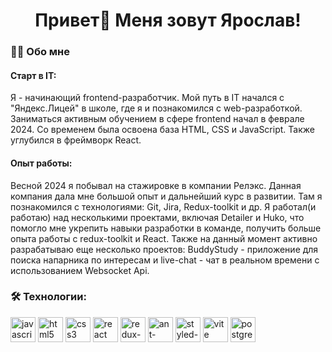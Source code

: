 <h1 align="center">Привет👋 Меня зовут Ярослав!</h1>

###

<h3 align="left">👩‍💻  Обо мне</h3>
<h4 align="left">Старт в IT:</h4>
<p align="left">
  Я - начинающий frontend-разработчик. Мой путь в IT начался с "Яндекс.Лицей" в школе, где я и познакомился с web-разработкой. Заниматься активным обучением в сфере frontend начал в феврале 2024. Со временем была освоена база HTML, CSS и JavaScript. Также углубился в фреймворк React.
</p>
<h4 align="left">Опыт работы:</h3>
<p align="left">
  Весной 2024 я побывал на стажировке в компании Релэкс. Данная компания дала мне большой опыт и дальнейший курс в развитии. Там я познакомился с технологиями: Git, Jira, Redux-toolkit и др.
Я работал(и работаю) над несколькими проектами, включая Detailer и Huko, что помогло мне укрепить навыки разработки в команде, получить больше опыта работы с redux-toolkit и React.
Также на данный момент активно разрабатываю еще несколько проектов: BuddyStudy - приложение для поиска напарника по интересам и live-chat - чат в реальном времени с использованием Websocket Api.
</p>

###

###
<h3 align="left">🛠 Технологии:</h3>

<div align="left">
  <img src="https://cdn.jsdelivr.net/gh/devicons/devicon/icons/javascript/javascript-original.svg" height="40" alt="javascript logo"  />
  <img src="https://cdn.jsdelivr.net/gh/devicons/devicon/icons/html5/html5-original.svg" height="40" alt="html5 logo"  />
  <img src="https://cdn.jsdelivr.net/gh/devicons/devicon/icons/css3/css3-original.svg" height="40" alt="css3 logo"  />
  <img src="https://cdn.jsdelivr.net/gh/devicons/devicon/icons/react/react-original.svg" height="40" alt="react logo"  />
  <img src="https://cdn.jsdelivr.net/gh/devicons/devicon/icons/redux/redux-original.svg" height="40" alt="redux-toolkit logo"  />
  <img src="https://cdn.jsdelivr.net/gh/devicons/devicon/icons/antdesign/antdesign-original.svg" height="40" alt="ant-design logo"  />
  <img src="https://github.com/styled-components/brand/blob/master/styled-components.svg" height="40" alt="styled-components logo"  />
  <img src="https://skillicons.dev/icons?i=vite" height="40" alt="vite logo"  />
  <img src="https://skillicons.dev/icons?i=postgres" height="40" alt="postgresql logo"  />
</div>

###
